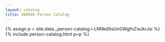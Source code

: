```yaml
---
layout: catalog
title: SWERIK Person Catalog
---
```

{% assign p = site.data._person-catalog.i-LNNkd5sUnGWgfnZwJkrJsi %}
{% include person-catalog.html p=p %}

